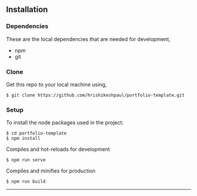 ## Installation 

### Dependencies
These are the local dependencies that are needed for development,

- npm
- git

### Clone

Get this repo to your local machine using,
```shell
$ git clone https://github.com/hrishikeshpaul/portfolio-template.git
```

### Setup 

To install the node packages used in the project:

```shell
$ cd portfolio-template
$ npm install
```

Compiles and hot-reloads for development

```shell
$ npm run serve
```

Compiles and minifies for production
```shell
$ npm run build
```

---
